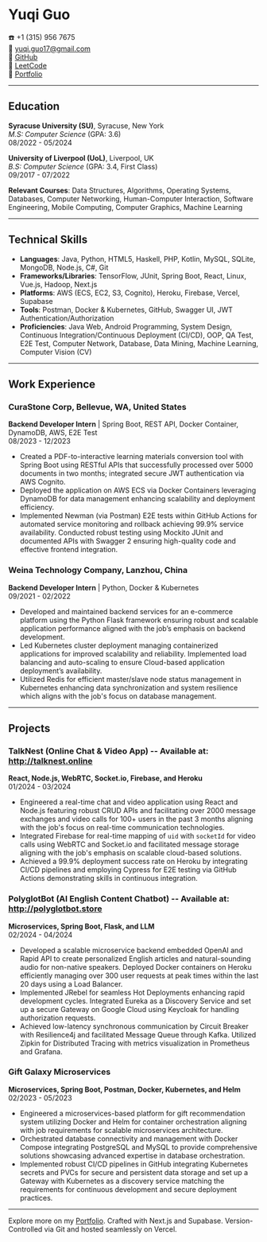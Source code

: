 # Yuqi Guo

:phone: +1 (315) 956 7675  
:email: yuqi.guo17@gmail.com  
:link: [GitHub](https://github.com/YuqiGuo105)  
:link: [LeetCode](https://leetcode.com/u/Yuqi_Guo/)  
:link: [Portfolio](https://www.yuqi.site)  

---

## Education

**Syracuse University (SU)**, Syracuse, New York  
*M.S: Computer Science* (GPA: 3.6)  
08/2022 - 05/2024

**University of Liverpool (UoL)**, Liverpool, UK  
*B.S: Computer Science* (GPA: 3.4, First Class)  
09/2017 - 07/2022

**Relevant Courses**: Data Structures, Algorithms, Operating Systems, Databases, Computer Networking, Human-Computer Interaction, Software Engineering, Mobile Computing, Computer Graphics, Machine Learning

---

## Technical Skills

- **Languages**: Java, Python, HTML5, Haskell, PHP, Kotlin, MySQL, SQLite, MongoDB, Node.js, C#, Git
- **Frameworks/Libraries**: TensorFlow, JUnit, Spring Boot, React, Linux, Vue.js, Hadoop, Next.js
- **Platforms**: AWS (ECS, EC2, S3, Cognito), Heroku, Firebase, Vercel, Supabase
- **Tools**: Postman, Docker & Kubernetes, GitHub, Swagger UI, JWT Authentication/Authorization
- **Proficiencies**: Java Web, Android Programming, System Design, Continuous Integration/Continuous Deployment (CI/CD), OOP, QA Test, E2E Test, Computer Network, Database, Data Mining, Machine Learning, Computer Vision (CV)

---

## Work Experience

### CuraStone Corp, Bellevue, WA, United States
**Backend Developer Intern** | Spring Boot, REST API, Docker Container, DynamoDB, AWS, E2E Test  
08/2023 - 12/2023

- Created a PDF-to-interactive learning materials conversion tool with Spring Boot using RESTful APIs that successfully processed over 5000 documents in two months; integrated secure JWT authentication via AWS Cognito.
- Deployed the application on AWS ECS via Docker Containers leveraging DynamoDB for data management enhancing scalability and deployment efficiency.
- Implemented Newman (via Postman) E2E tests within GitHub Actions for automated service monitoring and rollback achieving 99.9% service availability. Conducted robust testing using Mockito JUnit and documented APIs with Swagger 2 ensuring high-quality code and effective frontend integration.

### Weina Technology Company, Lanzhou, China
**Backend Developer Intern** | Python, Docker & Kubernetes  
09/2021 - 02/2022

- Developed and maintained backend services for an e-commerce platform using the Python Flask framework ensuring robust and scalable application performance aligned with the job’s emphasis on backend development.
- Led Kubernetes cluster deployment managing containerized applications for improved scalability and reliability. Implemented load balancing and auto-scaling to ensure Cloud-based application deployment’s availability.
- Utilized Redis for efficient master/slave node status management in Kubernetes enhancing data synchronization and system resilience which aligns with the job's focus on database management.

---

## Projects

### TalkNest (Online Chat & Video App) -- Available at: http://talknest.online
**React, Node.js, WebRTC, Socket.io, Firebase, and Heroku**  
01/2024 - 03/2024

- Engineered a real-time chat and video application using React and Node.js featuring robust CRUD APIs and facilitating over 2000 message exchanges and video calls for 100+ users in the past 3 months aligning with the job's focus on real-time communication technologies.  
- Integrated Firebase for real-time mapping of `uid` with `socketId` for video calls using WebRTC and Socket.io and facilitated message storage aligning with the job's emphasis on scalable cloud-based solutions.
- Achieved a 99.9% deployment success rate on Heroku by integrating CI/CD pipelines and employing Cypress for E2E testing via GitHub Actions demonstrating skills in continuous integration.

### PolyglotBot (AI English Content Chatbot) -- Available at: http://polyglotbot.store
**Microservices, Spring Boot, Flask, and LLM**  
02/2024 - 04/2024

- Developed a scalable microservice backend embedded OpenAI and Rapid API to create personalized English articles and natural-sounding audio for non-native speakers. Deployed Docker containers on Heroku efficiently managing over 300 user requests at peak times within the last 20 days using a Load Balancer.
- Implemented JRebel for seamless Hot Deployments enhancing rapid development cycles. Integrated Eureka as a Discovery Service and set up a secure Gateway on Google Cloud using Keycloak for handling authorization requests.
- Achieved low-latency synchronous communication by Circuit Breaker with Resilience4j and facilitated Message Queue through Kafka. Utilized Zipkin for Distributed Tracing with metrics visualization in Prometheus and Grafana.

### Gift Galaxy Microservices
**Microservices, Spring Boot, Postman, Docker, Kubernetes, and Helm**  
02/2023 - 05/2023

- Engineered a microservices-based platform for gift recommendation system utilizing Docker and Helm for container orchestration aligning with job requirements for scalable microservices architecture.
- Orchestrated database connectivity and management with Docker Compose integrating PostgreSQL and MySQL to provide comprehensive solutions showcasing advanced expertise in database orchestration.
- Implemented robust CI/CD pipelines in GitHub integrating Kubernetes secrets and PVCs for secure and persistent data storage and set up a Gateway with Kubernetes as a discovery service matching the requirements for continuous development and secure deployment practices.

---

Explore more on my [Portfolio](https://www.yuqi.site). Crafted with Next.js and Supabase. Version-Controlled via Git and hosted seamlessly on Vercel. 


